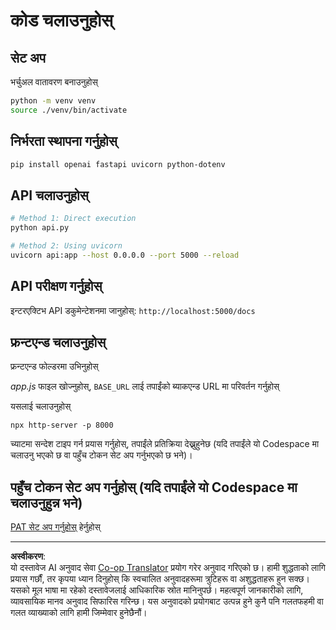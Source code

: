 <!--
CO_OP_TRANSLATOR_METADATA:
{
  "original_hash": "0aaa930f076f2d83cc872ad157f8ffd3",
  "translation_date": "2025-10-22T16:57:22+00:00",
  "source_file": "9-chat-project/solution/backend/python/README.md",
  "language_code": "ne"
}
-->
# कोड चलाउनुहोस्

## सेट अप

भर्चुअल वातावरण बनाउनुहोस्

```sh
python -m venv venv
source ./venv/bin/activate
```

## निर्भरता स्थापना गर्नुहोस्

```sh
pip install openai fastapi uvicorn python-dotenv
```

## API चलाउनुहोस्

```sh
# Method 1: Direct execution
python api.py

# Method 2: Using uvicorn
uvicorn api:app --host 0.0.0.0 --port 5000 --reload
```

## API परीक्षण गर्नुहोस्

इन्टरएक्टिभ API डकुमेन्टेशनमा जानुहोस्: `http://localhost:5000/docs`

## फ्रन्टएन्ड चलाउनुहोस्

फ्रन्टएन्ड फोल्डरमा उभिनुहोस्

*app.js* फाइल खोज्नुहोस्, `BASE_URL` लाई तपाईंको ब्याकएन्ड URL मा परिवर्तन गर्नुहोस्

यसलाई चलाउनुहोस्

```
npx http-server -p 8000
```

च्याटमा सन्देश टाइप गर्न प्रयास गर्नुहोस्, तपाईंले प्रतिक्रिया देख्नुहुनेछ (यदि तपाईंले यो Codespace मा चलाउनु भएको छ वा पहुँच टोकन सेट अप गर्नुभएको छ भने)।

## पहुँच टोकन सेट अप गर्नुहोस् (यदि तपाईंले यो Codespace मा चलाउनुहुन्न भने)

[PAT सेट अप गर्नुहोस्](https://docs.github.com/en/authentication/keeping-your-account-and-data-secure/managing-your-personal-access-tokens) हेर्नुहोस्

---

**अस्वीकरण**:  
यो दस्तावेज AI अनुवाद सेवा [Co-op Translator](https://github.com/Azure/co-op-translator) प्रयोग गरेर अनुवाद गरिएको छ। हामी शुद्धताको लागि प्रयास गर्छौं, तर कृपया ध्यान दिनुहोस् कि स्वचालित अनुवादहरूमा त्रुटिहरू वा अशुद्धताहरू हुन सक्छ। यसको मूल भाषा मा रहेको दस्तावेजलाई आधिकारिक स्रोत मानिनुपर्छ। महत्वपूर्ण जानकारीको लागि, व्यावसायिक मानव अनुवाद सिफारिस गरिन्छ। यस अनुवादको प्रयोगबाट उत्पन्न हुने कुनै पनि गलतफहमी वा गलत व्याख्याको लागि हामी जिम्मेवार हुनेछैनौं।